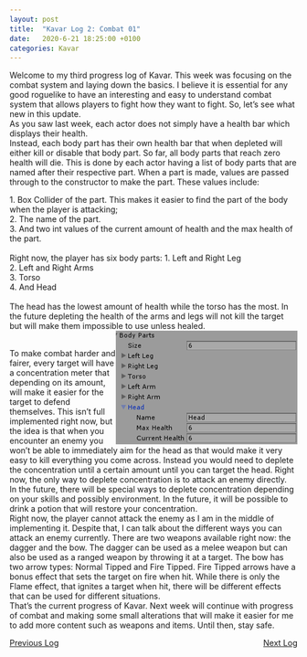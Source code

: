 ```yaml
---
layout: post
title:  "Kavar Log 2: Combat 01"
date:   2020-6-21 18:25:00 +0100
categories: Kavar
---
```


Welcome to my third progress log of Kavar. This week was focusing on the combat system and laying down the basics. I believe it is essential for any good roguelike to have an interesting and easy to understand combat system that allows players to fight how they want to fight. So, let’s see what new in this update.
<br>
As you saw last week, each actor does not simply have a health bar which displays their health. 
<br>
Instead, each body part has their own health bar that when depleted will either kill or disable that body part. So far, all body parts that reach zero health will die. This is done by each actor having a list of body parts that are named after their respective part. When a part is made, values are passed through to the constructor to make the part. These values include:
<div>
1.	Box Collider of the part. This makes it easier to find the part of the body when the player is attacking; <br>
2.	The name of the part. <br>
3.	And two int values of the current amount of health and the max health of the part.
</div>
<br>
<div>
Right now, the player has six body parts:
1.	Left and Right Leg <br>
2.	Left and Right Arms <br>
3.	Torso <br>
4.	And Head <br>
</div>
<br>
<div align="left">
The head has the lowest amount of health while the torso has the most. In the future depleting the health of the arms and legs will not kill the target but will make them impossible to use unless healed. 
</div>
<img align="right" width="318" height="199" src="/images/BodyPartHealth.PNG">

<br>

To make combat harder and fairer, every target will have a concentration meter that depending on its amount, will make it easier for the target to defend themselves. This isn’t full implemented right now, but the idea is that when you encounter an enemy you won’t be able to immediately aim for the head as that would make it very easy to kill everything you come across. Instead you would need to deplete the concentration until a certain amount until you can target the head. Right now, the only way to deplete concentration is to attack an enemy directly. 
<br>
In the future, there will be special ways to deplete concentration depending on your skills and possibly environment. In the future, it will be possible to drink a potion that will restore your concentration.
<br>
Right now, the player cannot attack the enemy as I am in the middle of implementing it. Despite that, I can talk about the different ways you can attack an enemy currently. There are two weapons available right now: the dagger and the bow. The dagger can be used as a melee weapon but can also be used as a ranged weapon by throwing it at a target. The bow has two arrow types: Normal Tipped and Fire Tipped. Fire Tipped arrows have a bonus effect that sets the target on fire when hit.
While there is only the Flame effect, that ignites a target when hit, there will be different effects that can be used for different situations.  
That’s the current progress of Kavar. Next week will continue with progress of combat and making some small alterations that will make it easier for me to add more content such as weapons and items. Until then, stay safe. 

<div style="float:right">
<a href="https://kyles01.github.io/kavar/2020/06/14/Kavar-Log-3.html">Next Log</a>
</div>

<div style="float:left">
<a href="https://kyles01.github.io/introduction/2020/06/10/Kavar-Log-1.html">Previous Log</a>
</div>

